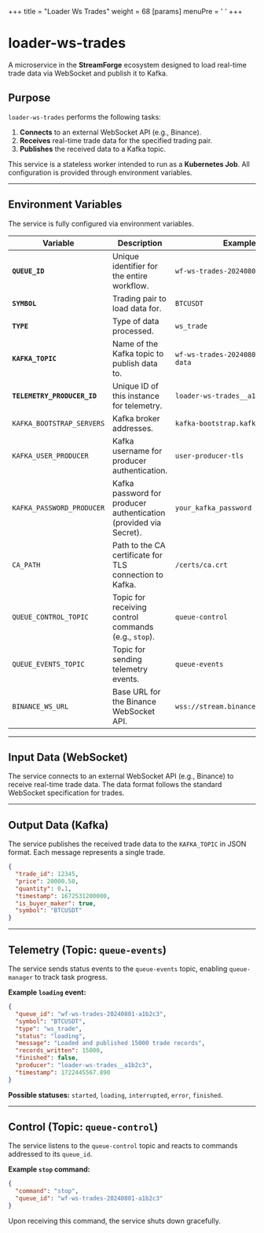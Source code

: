 +++
title = "Loader Ws Trades"
weight = 68
[params]
  menuPre = '<i class="fa-fw fas fa-exchange-alt"></i> '
+++

# loader-ws-trades

A microservice in the **StreamForge** ecosystem designed to load real-time trade data via WebSocket and publish it to Kafka.

## Purpose

`loader-ws-trades` performs the following tasks:

1. **Connects** to an external WebSocket API (e.g., Binance).
2. **Receives** real-time trade data for the specified trading pair.
3. **Publishes** the received data to a Kafka topic.

This service is a stateless worker intended to run as a **Kubernetes Job**. All configuration is provided through environment variables.

---

## Environment Variables

The service is fully configured via environment variables.

| Variable                    | Description                                                       | Example                             |
| --------------------------- | ----------------------------------------------------------------- | ----------------------------------- |
| **`QUEUE_ID`**              | Unique identifier for the entire workflow.                        | `wf-ws-trades-20240801-a1b2c3`      |
| **`SYMBOL`**                | Trading pair to load data for.                                    | `BTCUSDT`                           |
| **`TYPE`**                  | Type of data processed.                                           | `ws_trade`                          |
| **`KAFKA_TOPIC`**           | Name of the Kafka topic to publish data to.                       | `wf-ws-trades-20240801-a1b2c3-data` |
| **`TELEMETRY_PRODUCER_ID`** | Unique ID of this instance for telemetry.                         | `loader-ws-trades__a1b2c3`          |
| `KAFKA_BOOTSTRAP_SERVERS`   | Kafka broker addresses.                                           | `kafka-bootstrap.kafka:9093`        |
| `KAFKA_USER_PRODUCER`       | Kafka username for producer authentication.                       | `user-producer-tls`                 |
| `KAFKA_PASSWORD_PRODUCER`   | Kafka password for producer authentication (provided via Secret). | `your_kafka_password`               |
| `CA_PATH`                   | Path to the CA certificate for TLS connection to Kafka.           | `/certs/ca.crt`                     |
| `QUEUE_CONTROL_TOPIC`       | Topic for receiving control commands (e.g., `stop`).              | `queue-control`                     |
| `QUEUE_EVENTS_TOPIC`        | Topic for sending telemetry events.                               | `queue-events`                      |
| `BINANCE_WS_URL`            | Base URL for the Binance WebSocket API.                           | `wss://stream.binance.com:9443/ws`  |

---

## Input Data (WebSocket)

The service connects to an external WebSocket API (e.g., Binance) to receive real-time trade data.
The data format follows the standard WebSocket specification for trades.

---

## Output Data (Kafka)

The service publishes the received trade data to the `KAFKA_TOPIC` in JSON format.
Each message represents a single trade.

```json
{
  "trade_id": 12345,
  "price": 20000.50,
  "quantity": 0.1,
  "timestamp": 1672531200000,
  "is_buyer_maker": true,
  "symbol": "BTCUSDT"
}
```

---

## Telemetry (Topic: `queue-events`)

The service sends status events to the `queue-events` topic, enabling `queue-manager` to track task progress.

**Example `loading` event:**

```json
{
  "queue_id": "wf-ws-trades-20240801-a1b2c3",
  "symbol": "BTCUSDT",
  "type": "ws_trade",
  "status": "loading",
  "message": "Loaded and published 15000 trade records",
  "records_written": 15000,
  "finished": false,
  "producer": "loader-ws-trades__a1b2c3",
  "timestamp": 1722445567.890
}
```

**Possible statuses:** `started`, `loading`, `interrupted`, `error`, `finished`.

---

## Control (Topic: `queue-control`)

The service listens to the `queue-control` topic and reacts to commands addressed to its `queue_id`.

**Example `stop` command:**

```json
{
  "command": "stop",
  "queue_id": "wf-ws-trades-20240801-a1b2c3"
}
```

Upon receiving this command, the service shuts down gracefully.
